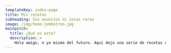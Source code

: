 ```yaml
---
templateKey: index-page
title: Mis recetas
subheading: Sin anuncios ni cosas raras
image: /img/home-jumbotron.jpg
mainpitch:
  title: ¿Qué es esto?
  description: >
    Hola amigo, o yo mismo del futuro. Aquí dejo una serie de recetas que he ido descubriendo y apuntándome en una nota en el móvil a lo largo de los años. Espero que las disfrutes.
---
```


